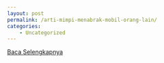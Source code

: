 ```yaml
---
layout: post
permalink: /arti-mimpi-menabrak-mobil-orang-lain/
categories:
    - Uncategorized
---
```


[Baca Selengkapnya](/01)